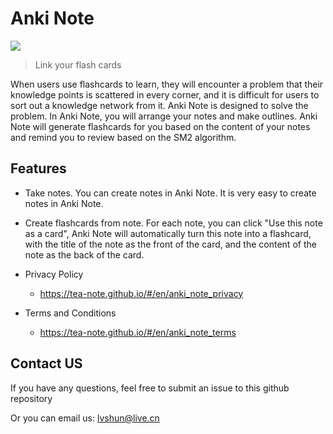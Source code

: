 # Anki Note

![](https://anki-note-apple-bucket.oss-cn-hangzhou.aliyuncs.com/icon_512x512%402x.png)

> Link your flash cards

When users use flashcards to learn, they will encounter a problem that their knowledge points is scattered in every corner, and it is difficult for users to sort out a knowledge network from it.
Anki Note is designed to solve the problem. In Anki Note, you will arrange your notes and make outlines. Anki Note will generate flashcards for you based on the content of your notes and remind you to review based on the SM2 algorithm.

## Features

- Take notes. You can create notes in Anki Note. It is very easy to create notes in Anki Note.
- Create flashcards from note. For each note, you can click "Use this note as a card", Anki Note will automatically turn this note into a flashcard, with the title of the note as the front of the card, and the content of the note as the back of the card.

- Privacy Policy
    - https://tea-note.github.io/#/en/anki_note_privacy
- Terms and Conditions
    - https://tea-note.github.io/#/en/anki_note_terms

## Contact US

If you have any questions, feel free to submit an issue to this github repository

Or you can email us: lvshun@live.cn

